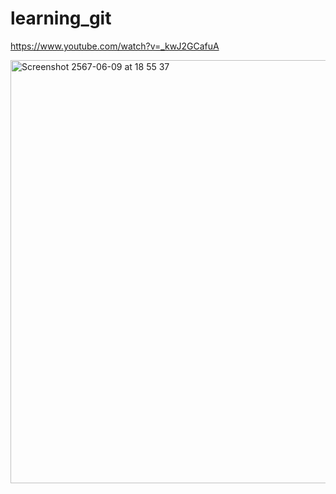 # learning_git
https://www.youtube.com/watch?v=_kwJ2GCafuA

<img width="677" alt="Screenshot 2567-06-09 at 18 55 37" src="https://github.com/akp-beni-github/learning_git/assets/162615013/a83adf98-e679-4c1d-b20e-4e8227cefd0b">
